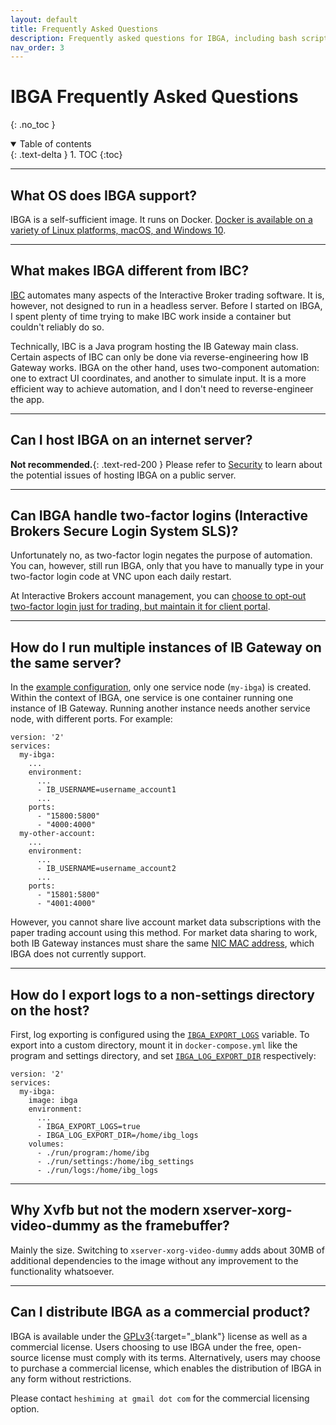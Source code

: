 ```yaml
---
layout: default
title: Frequently Asked Questions
description: Frequently asked questions for IBGA, including bash script and Docker Compose configuration examples.
nav_order: 3
---
```


# IBGA Frequently Asked Questions
{: .no_toc }

<details open markdown="block">
  <summary>
    Table of contents
  </summary>
  {: .text-delta }
1. TOC
{:toc}
</details>

---

## What OS does IBGA support?

IBGA is a self-sufficient image. It runs on Docker. <a href="https://docs.docker.com/engine/install/" target="_blank">Docker is available on a variety of Linux platforms, macOS, and Windows 10</a>.

---

## What makes IBGA different from IBC?

<a href="https://github.com/IbcAlpha/IBC" target="_blank">IBC</a> automates many aspects of the Interactive Broker trading software. It is, however, not designed to run in a headless server. Before I started on IBGA, I spent plenty of time trying to make IBC work inside a container but couldn't reliably do so.

Technically, IBC is a Java program hosting the IB Gateway main class. Certain aspects of IBC can only be done via reverse-engineering how IB Gateway works. IBGA on the other hand, uses two-component automation: one to extract UI coordinates, and another to simulate input. It is a more efficient way to achieve automation, and I don't need to reverse-engineer the app.

---

## Can I host IBGA on an internet server?

**Not recommended.**{: .text-red-200 } Please refer to [Security](references/security.md) to learn about the potential issues of hosting IBGA on a public server.

---

## Can IBGA handle two-factor logins (Interactive Brokers Secure Login System SLS)?

Unfortunately no, as two-factor login negates the purpose of automation. You can, however, still run IBGA, only that you have to manually type in your two-factor login code at VNC upon each daily restart.

At Interactive Brokers account management, you can <a href="https://guides.interactivebrokers.com/cp/am/settings/slsoptout.htm" target="_blank">choose to opt-out two-factor login just for trading, but maintain it for client portal</a>.

---

## How do I run multiple instances of IB Gateway on the same server?

In the [example configuration](getting-started/configuring.md#an-example-docker-compose-configuration-file), only one service node (`my-ibga`) is created. Within the context of IBGA, one service is one container running one instance of IB Gateway. Running another instance needs another service node, with different ports. For example:

    version: '2'
    services:
      my-ibga:
        ...
        environment:
          ...
          - IB_USERNAME=username_account1
          ...
        ports:
          - "15800:5800"
          - "4000:4000"
      my-other-account:
        ...
        environment:
          ...
          - IB_USERNAME=username_account2
          ...
        ports:
          - "15801:5800"
          - "4001:4000"

However, you cannot share live account market data subscriptions with the paper trading account using this method. For market data sharing to work, both IB Gateway instances must share the same <a href="https://en.wikipedia.org/wiki/MAC_address" target="_blank">NIC MAC address</a>, which IBGA does not currently support.

---

## How do I export logs to a non-settings directory on the host?

First, log exporting is configured using the [`IBGA_EXPORT_LOGS`](references/config-args.html#IBGA_EXPORT_LOGS) variable. To export into a custom directory, mount it in `docker-compose.yml` like the program and settings directory, and set [`IBGA_LOG_EXPORT_DIR`](references/config-args.html#IBGA_LOG_EXPORT_DIR) respectively:

    version: '2'
    services:
      my-ibga:
        image: ibga
        environment:
          ...
          - IBGA_EXPORT_LOGS=true
          - IBGA_LOG_EXPORT_DIR=/home/ibg_logs
        volumes:
          - ./run/program:/home/ibg
          - ./run/settings:/home/ibg_settings
          - ./run/logs:/home/ibg_logs

---

## Why Xvfb but not the modern xserver-xorg-video-dummy as the framebuffer?

Mainly the size. Switching to `xserver-xorg-video-dummy` adds about 30MB of additional dependencies to the image without any improvement to the functionality whatsoever.

---

## Can I distribute IBGA as a commercial product?

IBGA is available under the [GPLv3](https://www.gnu.org/licenses/gpl-3.0.en.html){:target="_blank"} license as well as a commercial license. Users choosing to use IBGA under the free, open-source license must comply with its terms. Alternatively, users may choose to purchase a commercial license, which enables the distribution of IBGA in any form without restrictions.

Please contact `heshiming at gmail dot com` for the commercial licensing option.
